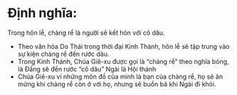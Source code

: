 # Định nghĩa:

Trong hôn lễ, chàng rể là người sẽ kết hôn với cô dâu.
- Theo văn hóa Do Thái trong thời đại Kinh Thánh, hôn lễ sẽ tập trung vào sự kiện chàng rể đến rước dâu.
- Trong Kinh Thánh, Chúa Giê-xu được gọi là “chàng rể” theo nghĩa bóng, là Đấng sẽ đến rước “cô dâu” Ngài là Hội thánh
- Chúa Giê-xu ví những môn đồ của mình là bạn của chàng rể, họ sẽ ăn mừng khi chàng rể còn ở với họ, nhưng sẽ buồn bã khi Ngài đi khỏi.

